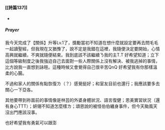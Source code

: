 #### [[詩篇137]]


-
##### Prayer

我今天完成了【關係】升等Lv.1了，獎勵當初不知道在想什麼就設定要再去問毛毛一起讀聖經，但我現在又猶豫了，說不定是我錯在這裡，我隨便決定要開始，心情高興就繼續，不爽就隨便結束。我到底該不該繼續ㄋ我的主T.T 好希望知道；立下這個等級制度之後我強迫自己去面對一些人際關係上沒有解決、被我逃掉的事情，比方說我一直想到詠暄。這種時候又會覺得自己很辛苦QnQ 好希望我有你那樣溫柔的心腸。

不過和家人的關係有點恢復ㄌ（？）感覺挺好；和室友目前也還行；我應該要多去關心一下亞各。

其他要帶到祢面前的事情像是林芸的外婆身體狀況、語言復健；恩美實習狀況（還有身心TTT）；妍翎不知道怎麼樣ㄌ；頌恩說的被怪伯伯纏身事件，但今天颱風天沒出門應該沒事。

也好希望我有勇氣可以跟澎